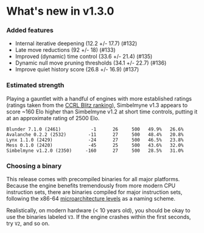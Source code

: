 # What's new in v1.3.0

### Added features
- Internal iterative deepening (12.2 +/- 17.7) (#132)
- Late move reductions (92 +/- 18) (#133)
- Improved (dynamic) time control (33.6 +/- 21.4) (#135)
- Dynamic null move pruning thresholds (34.1 +/- 22.7) (#136)
- Improve quiet history score (26.8 +/- 16.9) (#137)

### Estimated strength
Playing a gauntlet with a handful of engines with more established ratings
(ratings taken from the [CCRL Blitz ranking](https://www.computerchess.org.uk/ccrl/404/)), Simbelmyne v1.3 appears to score
~160 Elo higher than Simbelmyne v1.2 at short time controls, putting it at an 
approximate rating of 2500 Elo.

```
Blunder 7.1.0 (2461)           -1      26     500   49.9%   26.6% 
Avalanche 0.2.2 (2532)        -11      27     500   48.4%   20.8% 
Lynx 1.1.0 (2429)             -24      27     500   46.5%   23.8% 
Mess 0.1.0 (2420)             -45      25     500   43.6%   32.0% 
Simbelmyne v1.2.0 (2350)     -160      27     500   28.5%   31.0% 
```

### Choosing a binary
This release comes with precompiled binaries for all major platforms. Because
the engine benefits tremendously from more modern CPU instruction sets, there 
are binaries compiled for major instruction sets, following the x86-64 
[microarchitecture levels](https://en.wikipedia.org/wiki/X86-64#Microarchitecture_levels) 
as a naming scheme. 

Realistically, on modern hardware (< 10 years old), you should be okay to use the 
binaries labeled `V3`. If the engine crashes within the first seconds, try `V2`, 
and so on.

